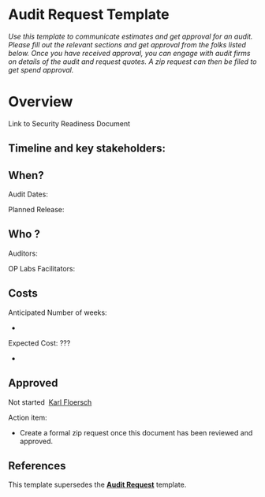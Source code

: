 # Audit Request Template
*Use this template to communicate estimates and get approval for an audit. Please fill out the relevant sections and get approval from the folks listed below. Once you have received approval, you can engage with audit firms on details of the audit and request quotes. A zip request can then be filed to get spend approval.*

# **Overview**

Link to Security Readiness Document

## **Timeline and key stakeholders:**

## **When?**

Audit Dates:

Planned Release:

## **Who ?**

Auditors:

OP Labs Facilitators:

## **Costs**

Anticipated Number of weeks:

- 

Expected Cost: ???

- 

## **Approved**

Not started  [Karl Floersch](mailto:karl@oplabs.co)

Action item:

- Create a formal zip request once this document has been reviewed and approved.
    

## References

This template supersedes the [**Audit Request**](https://www.notion.so/Audit-Request-1a8f153ee1628045b467c262fae21975) template.